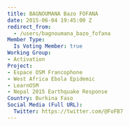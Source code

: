 ```yaml
---
title: BAGNOUMANA Bazo FOFANA
date: 2015-06-04 19:45:00 Z
redirect_from:
  - /users/bagnoumana_bazo_fofana
Member Type:
  Is Voting Member: true
Working Group:
- Activation
Project:
- Espace OSM Francophone
- West Africa Ebola Epidemic
- LearnOSM
- Nepal 2015 Earthquake Response
Country: Burkina Faso
Social Media (Full URL):
  Twitter: https://twitter.com/@FoFB7
---
```



